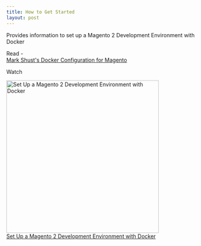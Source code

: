```yaml
---
title: How to Get Started
layout: post
---
```

Provides information to set up a Magento 2 Development Environment with Docker


Read -  
[Mark Shust's Docker Configuration for Magento](https://github.com/markshust/docker-magento)


Watch 

<a href="https://m.academy/courses/set-up-magento-2-development-environment-docker" target="_blank">
<img src="https://raw.githubusercontent.com/markshust/docker-magento/release/next/docs/set-up-magento-2-development-environment-docker-og.png" alt="Set Up a Magento 2 Development Environment with Docker" width="400"><br/>
Set Up a Magento 2 Development Environment with Docker
</a>